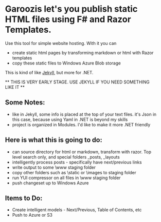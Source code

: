 Garoozis let's you publish static HTML files using F# and Razor Templates.
==========================================================================

Use this tool for simple website hosting. With it you can
* create static html pages by transforming markdown or html with Razor templates
* copy these static files to Windows Azure Blob storage


This is kind of like [Jekyll](https://github.com/mojombo/jekyll), but more for .NET.

** THIS IS VERY EARLY STAGE. USE JEKYLL IF YOU NEED SOMETHING LIKE IT **

Some Notes:
-----------
* like in Jekyll, some info is placed at the top of your text files. it's Json in this case, because using Yaml in .NET is beyond my skills
* project is organized in Modules.  I'd like to make it more .NET friendly



Here is what this is going to do:
--------------------------------
* can source directory for html or markdown, transform with razor.  Top level search only, and special folders _posts, _layouts
* intelligently process posts - specifically have next/previous links
* write output to some \www staging folder
* copy other folders such as \static or \images to staging folder
* run YUI compressor on all files in \www staging folder
* push changeset up to Windows Azure

Items to Do:
------------
* Create intelligent models - Next/Previous, Table of Contents, etc
* Push to Azure or S3